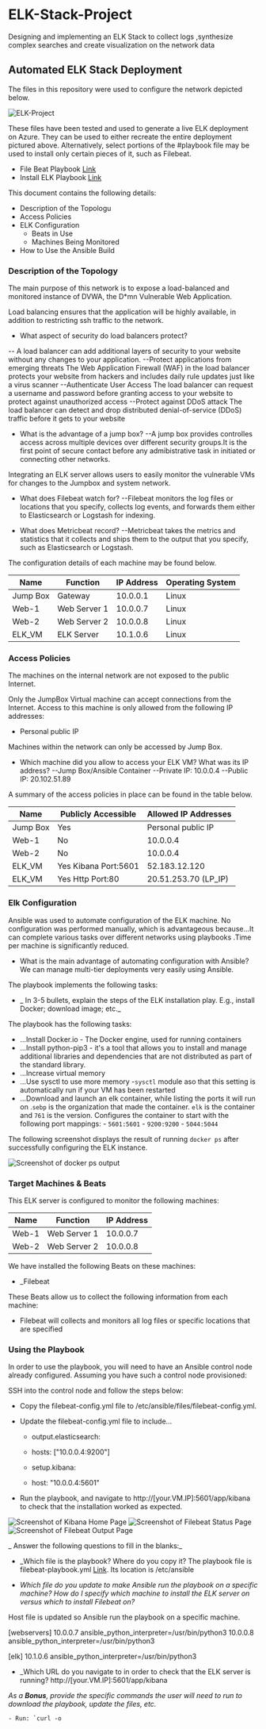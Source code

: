 # ELK-Stack-Project
Designing and implementing an ELK Stack to collect logs ,synthesize complex searches and create visualization on the network data

## Automated ELK Stack Deployment

The files in this repository were used to configure the network depicted below.

![ELK-Project](/Diagrams/ELK-Project.JPG)

These files have been tested and used to generate a live ELK deployment on Azure. They can be used to either recreate the entire deployment pictured above. Alternatively, select portions of the #playbook file may be used to install only certain pieces of it, such as Filebeat.

 - File Beat Playbook [Link](Ansible/filebeat-playbook.yml)
 - Install ELK Playbook [Link](Ansible/install-elk.yml)

This document contains the following details:
- Description of the Topologu
- Access Policies
- ELK Configuration
  - Beats in Use
  - Machines Being Monitored
- How to Use the Ansible Build


### Description of the Topology

The main purpose of this network is to expose a load-balanced and monitored instance of DVWA, the D*mn Vulnerable Web Application.

Load balancing ensures that the application will be highly available, in addition to restricting ssh traffic to the network.
- What aspect of security do load balancers protect? 

-- A load balancer can add additional layers of security to your website without any changes to your application.
	--Protect applications from emerging threats
	The Web Application Firewall (WAF) in the load balancer protects your website from hackers and includes daily rule updates just like a virus scanner
	--Authenticate User Access
The load balancer can request a username and password before granting access to your website to protect against unauthorized access
	--Protect against DDoS attack
The load balancer can detect and drop distributed denial-of-service (DDoS) traffic before it gets to your website

- What is the advantage of a jump box?
--A jump box provides controlles access across multiple devices over different security groups.It is the first point of secure contact before any admibistrative task in initiated or connecting other networks.

Integrating an ELK server allows users to easily monitor the vulnerable VMs for changes to the Jumpbox and system network.

- What does Filebeat watch for?
--Filebeat monitors the log files or locations that you specify, collects log events, and forwards them either to Elasticsearch or Logstash for indexing.

- What does Metricbeat record?
--Metricbeat takes the metrics and statistics that it collects and ships them to the output that you specify, such as Elasticsearch or Logstash.

The configuration details of each machine may be found below.


| Name     | Function     | IP Address | Operating System |
|----------|----------    |------------|------------------|
| Jump Box | Gateway      | 10.0.0.1   | Linux            |
| Web-1    | Web Server 1 | 10.0.0.7   | Linux            |
| Web-2    | Web Server 2 | 10.0.0.8   | Linux            |
| ELK_VM   | ELK Server   | 10.1.0.6   | Linux            |


### Access Policies

The machines on the internal network are not exposed to the public Internet. 

Only the JumpBox Virtual machine can accept connections from the Internet. Access to this machine is only allowed from the following IP addresses:
- Personal public IP

Machines within the network can only be accessed by Jump Box.

- Which machine did you allow to access your ELK VM? What was its IP address?
--Jump Box/Ansible Container
--Private IP: 10.0.0.4
--Public IP: 20.102.51.89

A summary of the access policies in place can be found in the table below.

| Name     | Publicly Accessible | Allowed IP Addresses |
|----------|---------------------|----------------------|
| Jump Box | Yes                 |  Personal public IP  |
| Web-1    | No                  |  10.0.0.4            |
| Web-2    | No                  |  10.0.0.4            |
| ELK_VM   |Yes Kibana Port:5601 |  52.183.12.120       |
| ELK_VM   |Yes Http Port:80     |  20.51.253.70 (LP_IP)|



### Elk Configuration

Ansible was used to automate configuration of the ELK machine. No configuration was performed manually, which is advantageous because...It can complete various tasks over different networks using playbooks .Time per machine is significantly reduced.


- What is the main advantage of automating configuration with Ansible?
We can manage multi-tier deployments very easily using Ansible.

The playbook implements the following tasks:
- _ In 3-5 bullets, explain the steps of the ELK installation play. E.g., install Docker; download image; etc._

The playbook has the following tasks:
- ...Install Docker.io - The Docker engine, used for running containers
- ...Install python-pip3 - it's a tool that allows you to install and manage additional libraries and dependencies that are not distributed as part of the standard library.
- ...Increase virtual memory
- ...Use sysctl to use more memory -`sysctl` module aso that this setting is automatically run if your VM has been restarted
- ...Download and launch an elk container, while listing the ports it will run on .`sebp` is the organization that made the container. `elk` is the container and `761` is the version.
Configures the container to start with the following port mappings:
			- `5601:5601`
			- `9200:9200`
			- `5044:5044`


The following screenshot displays the result of running `docker ps` after successfully configuring the ELK instance.

![Screenshot of docker ps output](Diagrams/docker_ps.JPG)

### Target Machines & Beats
This ELK server is configured to monitor the following machines:

| Name     | Function     | IP Address | 
|----------|----------    |------------|
| Web-1    | Web Server 1 | 10.0.0.7   |
| Web-2    | Web Server 2 | 10.0.0.8   | 


We have installed the following Beats on these machines:
- _Filebeat

These Beats allow us to collect the following information from each machine:
- Filebeat will collects and monitors all log files or specific locations that are specified

### Using the Playbook
In order to use the playbook, you will need to have an Ansible control node already configured. Assuming you have such a control node provisioned: 

SSH into the control node and follow the steps below:
- Copy the filebeat-config.yml file to /etc/ansible/files/filebeat-config.yml.

- Update the filebeat-config.yml file to include...
  - output.elasticsearch:
  - hosts: ["10.0.0.4:9200"]

  - setup.kibana:
  - host: "10.0.0.4:5601"

- Run the playbook, and navigate to http://[your.VM.IP]:5601/app/kibana to check that the installation worked as expected.

![Screenshot of Kibana Home Page](Diagrams/Kibana-homepage.JPG)
![Screenshot of Filebeat Status Page](Diagrams/Filebeat-Status.JPG)
![Screenshot of Filebeat Output Page](Diagrams/Filebeat-Output.JPG)


_ Answer the following questions to fill in the blanks:_

- _Which file is the playbook? Where do you copy it?
The playbook file is filebeat-playbook.yml [Link](Ansible/filebeat-playbook.yml). Its location is /etc/ansible

- _Which file do you update to make Ansible run the playbook on a specific machine? How do I specify which machine to install the ELK server on versus which to install Filebeat on?_

Host file is updated so Ansible run the playbook on a specific machine.

[webservers]
10.0.0.7 ansible_python_interpreter=/usr/bin/python3
10.0.0.8 ansible_python_interpreter=/usr/bin/python3

[elk]
10.1.0.6 ansible_python_interpreter=/usr/bin/python3

- _Which URL do you navigate to in order to check that the ELK server is running?
http://[your.VM.IP]:5601/app/kibana

_As a **Bonus**, provide the specific commands the user will need to run to download the playbook, update the files, etc._

	- Run: `curl -o
